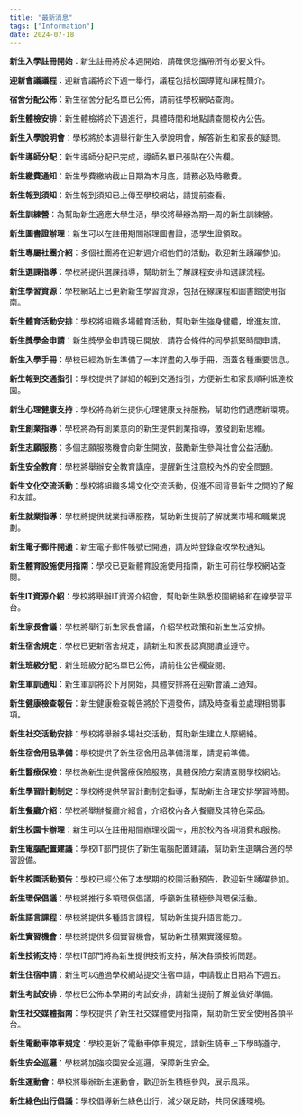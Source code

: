 ```yaml
---
title: "最新消息"
tags: ["Information"]
date: 2024-07-18
---
```


**新生入學註冊開始**：新生註冊將於本週開始，請確保您攜帶所有必要文件。

**迎新會議議程**：迎新會議將於下週一舉行，議程包括校園導覽和課程簡介。

**宿舍分配公佈**：新生宿舍分配名單已公佈，請前往學校網站查詢。

**新生體檢安排**：新生體檢將於下週進行，具體時間和地點請查閱校內公告。

**新生入學說明會**：學校將於本週舉行新生入學說明會，解答新生和家長的疑問。

**新生導師分配**：新生導師分配已完成，導師名單已張貼在公告欄。

**新生繳費通知**：新生學費繳納截止日期為本月底，請務必及時繳費。

**新生報到須知**：新生報到須知已上傳至學校網站，請提前查看。

**新生訓練營**：為幫助新生適應大學生活，學校將舉辦為期一周的新生訓練營。

**新生圖書證辦理**：新生可以在註冊期間辦理圖書證，憑學生證領取。

**新生專屬社團介紹**：多個社團將在迎新週介紹他們的活動，歡迎新生踴躍參加。

**新生選課指導**：學校將提供選課指導，幫助新生了解課程安排和選課流程。

**新生學習資源**：學校網站上已更新新生學習資源，包括在線課程和圖書館使用指南。

**新生體育活動安排**：學校將組織多場體育活動，幫助新生強身健體，增進友誼。

**新生獎學金申請**：新生獎學金申請現已開放，請符合條件的同學抓緊時間申請。

**新生入學手冊**：學校已經為新生準備了一本詳盡的入學手冊，涵蓋各種重要信息。

**新生報到交通指引**：學校提供了詳細的報到交通指引，方便新生和家長順利抵達校園。

**新生心理健康支持**：學校將為新生提供心理健康支持服務，幫助他們適應新環境。

**新生創業指導**：學校將為有創業意向的新生提供創業指導，激發創新思維。

**新生志願服務**：多個志願服務機會向新生開放，鼓勵新生參與社會公益活動。

**新生安全教育**：學校將舉辦安全教育講座，提醒新生注意校內外的安全問題。

**新生文化交流活動**：學校將組織多場文化交流活動，促進不同背景新生之間的了解和友誼。

**新生就業指導**：學校將提供就業指導服務，幫助新生提前了解就業市場和職業規劃。

**新生電子郵件開通**：新生電子郵件帳號已開通，請及時登錄查收學校通知。

**新生體育設施使用指南**：學校已更新體育設施使用指南，新生可前往學校網站查閱。

**新生IT資源介紹**：學校將舉辦IT資源介紹會，幫助新生熟悉校園網絡和在線學習平台。

**新生家長會議**：學校將舉行新生家長會議，介紹學校政策和新生生活安排。

**新生宿舍規定**：學校已更新宿舍規定，請新生和家長認真閱讀並遵守。

**新生班級分配**：新生班級分配名單已公佈，請前往公告欄查閱。

**新生軍訓通知**：新生軍訓將於下月開始，具體安排將在迎新會議上通知。

**新生健康檢查報告**：新生健康檢查報告將於下週發佈，請及時查看並處理相關事項。

**新生社交活動安排**：學校將舉辦多場社交活動，幫助新生建立人際網絡。

**新生宿舍用品準備**：學校提供了新生宿舍用品準備清單，請提前準備。

**新生醫療保險**：學校為新生提供醫療保險服務，具體保險方案請查閱學校網站。

**新生學習計劃制定**：學校將提供學習計劃制定指導，幫助新生合理安排學習時間。

**新生餐廳介紹**：學校將舉辦餐廳介紹會，介紹校內各大餐廳及其特色菜品。

**新生校園卡辦理**：新生可以在註冊期間辦理校園卡，用於校內各項消費和服務。

**新生電腦配置建議**：學校IT部門提供了新生電腦配置建議，幫助新生選購合適的學習設備。

**新生校園活動預告**：學校已經公佈了本學期的校園活動預告，歡迎新生踴躍參加。

**新生環保倡議**：學校將推行多項環保倡議，呼籲新生積極參與環保活動。

**新生語言課程**：學校將提供多種語言課程，幫助新生提升語言能力。

**新生實習機會**：學校將提供多個實習機會，幫助新生積累實踐經驗。

**新生技術支持**：學校IT部門將為新生提供技術支持，解決各類技術問題。

**新生住宿申請**：新生可以通過學校網站提交住宿申請，申請截止日期為下週五。

**新生考試安排**：學校已公佈本學期的考試安排，請新生提前了解並做好準備。

**新生社交媒體指南**：學校提供了新生社交媒體使用指南，幫助新生安全使用各類平台。

**新生電動車停車規定**：學校更新了電動車停車規定，請新生騎車上下學時遵守。

**新生安全巡邏**：學校將加強校園安全巡邏，保障新生安全。

**新生運動會**：學校將舉辦新生運動會，歡迎新生積極參與，展示風采。

**新生綠色出行倡議**：學校倡導新生綠色出行，減少碳足跡，共同保護環境。
